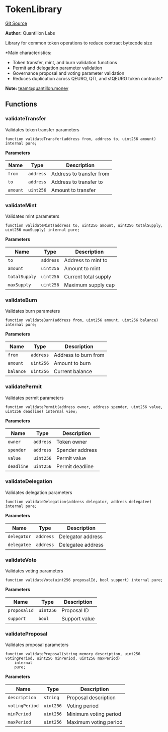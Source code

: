 # TokenLibrary
[Git Source](https://github.com/Quantillon-Labs/smart-contracts/quantillon-protocol/blob/e5c3f7e74d800a0a930892672bba2f0c381c0a8d/src/libraries/TokenLibrary.sol)

**Author:**
Quantillon Labs

Library for common token operations to reduce contract bytecode size

*Main characteristics:
- Token transfer, mint, and burn validation functions
- Permit and delegation parameter validation
- Governance proposal and voting parameter validation
- Reduces duplication across QEURO, QTI, and stQEURO token contracts*

**Note:**
team@quantillon.money


## Functions
### validateTransfer

Validates token transfer parameters


```solidity
function validateTransfer(address from, address to, uint256 amount) internal pure;
```
**Parameters**

|Name|Type|Description|
|----|----|-----------|
|`from`|`address`|Address to transfer from|
|`to`|`address`|Address to transfer to|
|`amount`|`uint256`|Amount to transfer|


### validateMint

Validates mint parameters


```solidity
function validateMint(address to, uint256 amount, uint256 totalSupply, uint256 maxSupply) internal pure;
```
**Parameters**

|Name|Type|Description|
|----|----|-----------|
|`to`|`address`|Address to mint to|
|`amount`|`uint256`|Amount to mint|
|`totalSupply`|`uint256`|Current total supply|
|`maxSupply`|`uint256`|Maximum supply cap|


### validateBurn

Validates burn parameters


```solidity
function validateBurn(address from, uint256 amount, uint256 balance) internal pure;
```
**Parameters**

|Name|Type|Description|
|----|----|-----------|
|`from`|`address`|Address to burn from|
|`amount`|`uint256`|Amount to burn|
|`balance`|`uint256`|Current balance|


### validatePermit

Validates permit parameters


```solidity
function validatePermit(address owner, address spender, uint256 value, uint256 deadline) internal view;
```
**Parameters**

|Name|Type|Description|
|----|----|-----------|
|`owner`|`address`|Token owner|
|`spender`|`address`|Spender address|
|`value`|`uint256`|Permit value|
|`deadline`|`uint256`|Permit deadline|


### validateDelegation

Validates delegation parameters


```solidity
function validateDelegation(address delegator, address delegatee) internal pure;
```
**Parameters**

|Name|Type|Description|
|----|----|-----------|
|`delegator`|`address`|Delegator address|
|`delegatee`|`address`|Delegatee address|


### validateVote

Validates voting parameters


```solidity
function validateVote(uint256 proposalId, bool support) internal pure;
```
**Parameters**

|Name|Type|Description|
|----|----|-----------|
|`proposalId`|`uint256`|Proposal ID|
|`support`|`bool`|Support value|


### validateProposal

Validates proposal parameters


```solidity
function validateProposal(string memory description, uint256 votingPeriod, uint256 minPeriod, uint256 maxPeriod)
    internal
    pure;
```
**Parameters**

|Name|Type|Description|
|----|----|-----------|
|`description`|`string`|Proposal description|
|`votingPeriod`|`uint256`|Voting period|
|`minPeriod`|`uint256`|Minimum voting period|
|`maxPeriod`|`uint256`|Maximum voting period|


